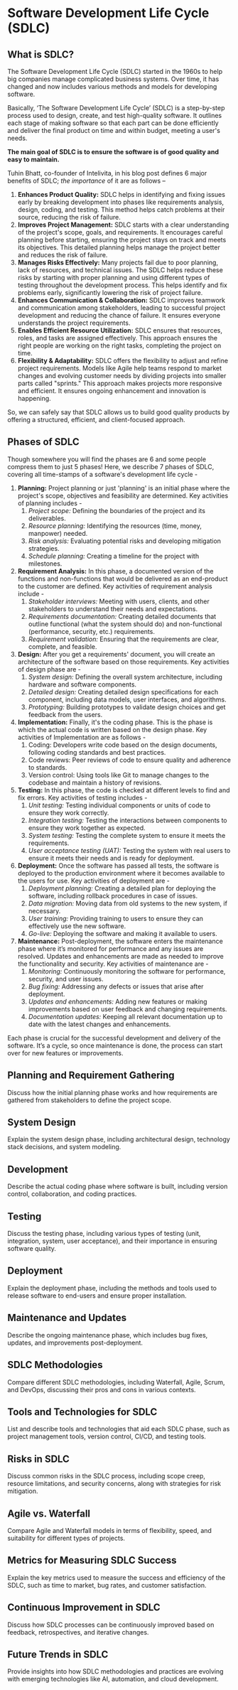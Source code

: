 # Software Development Life Cycle (SDLC)

## What is SDLC?
The Software Development Life Cycle (SDLC) started in the 1960s to help big companies manage complicated business systems. Over time, it has changed and now includes various methods and models for developing software.

Basically, ‘The Software Development Life Cycle’ (SDLC) is a step-by-step process used to design, create, and test high-quality software. It outlines each stage of making software so that each part can be done efficiently and deliver the final product on time and within budget, meeting a user's needs.

**The main goal of SDLC is to ensure the software is of good quality and easy to maintain.**

Tuhin Bhatt, co-founder of Intelivita, in his blog post defines 6 major benefits of SDLC; _the importance_ of it are as follows – <br>
1.	**Enhances Product Quality:** SDLC helps in identifying and fixing issues early by breaking development into phases like requirements analysis, design, coding, and testing. This method helps catch problems at their source, reducing the risk of failure.<br>
2.	**Improves Project Management:** SDLC starts with a clear understanding of the project's scope, goals, and requirements. It encourages careful planning before starting, ensuring the project stays on track and meets its objectives. This detailed planning helps manage the project better and reduces the risk of failure.<br>
3.	**Manages Risks Effectively:** Many projects fail due to poor planning, lack of resources, and technical issues. The SDLC helps reduce these risks by starting with proper planning and using different types of testing throughout the development process. This helps identify and fix problems early, significantly lowering the risk of project failure.<br>
4.	**Enhances Communication & Collaboration:** SDLC improves teamwork and communication among stakeholders, leading to successful project development and reducing the chance of failure. It ensures everyone understands the project requirements.<br>
5.	**Enables Efficient Resource Utilization:** SDLC ensures that resources, roles, and tasks are assigned effectively. This approach ensures the right people are working on the right tasks, completing the project on time. <br>
6.	**Flexibility & Adaptability:** SDLC offers the flexibility to adjust and refine project requirements. Models like Agile help teams respond to market changes and evolving customer needs by dividing projects into smaller parts called "sprints." This approach makes projects more responsive and efficient. It ensures ongoing enhancement and innovation is happening.<br>

So, we can safely say that SDLC allows us to build good quality products by offering a structured, efficient, and client-focused approach.

## Phases of SDLC
Though somewhere you will find the phases are 6 and some people compress them to just 5 phases! Here, we describe 7 phases of SDLC, covering all time-stamps of a software's development life cycle - 
1. **Planning:** Project planning or just 'planning' is an initial phase where the project's scope, objectives and feasibility are determined.
   Key activities of planning includes -
   1. *Project scope:* Defining the boundaries of the project and its deliverables.
   2. *Resource planning:* Identifying the resources (time, money, manpower) needed.
   3. *Risk analysis:* Evaluating potential risks and developing mitigation strategies.
   4. *Schedule planning:* Creating a timeline for the project with milestones.
2. **Requirement Analysis:** In this phase, a documented version of the functions and non-functions that would be delivered as an end-product to the customer are defined.
   Key activities of requirement analysis include -
   1. *Stakeholder interviews:* Meeting with users, clients, and other stakeholders to understand their needs and expectations.
   2. *Requirements documentation:* Creating detailed documents that outline functional (what the system should do) and non-functional (performance, security, etc.) requirements.
   3. *Requirement validation:* Ensuring that the requirements are clear, complete, and feasible.
3. **Design:** After you get a requirements' document, you will create an architecture of the software based on those requirements.
   Key activities of design phase are -
   1. *System design:* Defining the overall system architecture, including hardware and software components.
   2. *Detailed design:* Creating detailed design specifications for each component, including data models, user interfaces, and algorithms.
   3. *Prototyping:* Building prototypes to validate design choices and get feedback from the users.
4. **Implementation:** Finally, it's the coding phase. This is the phase is which the actual code is written based on the design phase.
   Key activities of Implementation are as follows -
   1. Coding: Developers write code based on the design documents, following coding standards and best practices.
   2. Code reviews: Peer reviews of code to ensure quality and adherence to standards.
   3. Version control: Using tools like Git to manage changes to the codebase and maintain a history of revisions.
5. **Testing:** In this phase, the code is checked at different levels to find and fix errors.
   Key activities of testing includes -
   1. *Unit testing:* Testing individual components or units of code to ensure they work correctly.
   2. *Integration testing:* Testing the interactions between components to ensure they work together as expected.
   3. *System testing:* Testing the complete system to ensure it meets the requirements.
   4. *User acceptance testing (UAT):* Testing the system with real users to ensure it meets their needs and is ready for deployment.
6. **Deployment:** Once the software has passed all tests, the software is deployed to the production environment where it becomes available to the users for use.
   Key activities of deployment are -
   1. *Deployment planning:* Creating a detailed plan for deploying the software, including rollback procedures in case of issues.
   2. *Data migration:* Moving data from old systems to the new system, if necessary.
   3. *User training:* Providing training to users to ensure they can effectively use the new software.
   4. *Go-live:* Deploying the software and making it available to users.
8. **Maintenance:** Post-deployment, the software enters the maintenance phase where it’s monitored for performance and any issues are resolved. Updates and enhancements are made as needed to improve the functionality and security.
   Key activities of maintenance are -
   1. *Monitoring:* Continuously monitoring the software for performance, security, and user issues.
   2. *Bug fixing:* Addressing any defects or issues that arise after deployment.
   3. *Updates and enhancements:* Adding new features or making improvements based on user feedback and changing requirements.
   4. *Documentation updates:* Keeping all relevant documentation up to date with the latest changes and enhancements.
      
Each phase is crucial for the successful development and delivery of the software. It’s a cycle, so once maintenance is done, the process can start over for new features or improvements.

## Planning and Requirement Gathering
Discuss how the initial planning phase works and how requirements are gathered from stakeholders to define the project scope.

## System Design
Explain the system design phase, including architectural design, technology stack decisions, and system modeling.

## Development
Describe the actual coding phase where software is built, including version control, collaboration, and coding practices.

## Testing
Discuss the testing phase, including various types of testing (unit, integration, system, user acceptance), and their importance in ensuring software quality.

## Deployment
Explain the deployment phase, including the methods and tools used to release software to end-users and ensure proper installation.

## Maintenance and Updates
Describe the ongoing maintenance phase, which includes bug fixes, updates, and improvements post-deployment.

## SDLC Methodologies
Compare different SDLC methodologies, including Waterfall, Agile, Scrum, and DevOps, discussing their pros and cons in various contexts.

## Tools and Technologies for SDLC
List and describe tools and technologies that aid each SDLC phase, such as project management tools, version control, CI/CD, and testing tools.

## Risks in SDLC
Discuss common risks in the SDLC process, including scope creep, resource limitations, and security concerns, along with strategies for risk mitigation.

## Agile vs. Waterfall
Compare Agile and Waterfall models in terms of flexibility, speed, and suitability for different types of projects.

## Metrics for Measuring SDLC Success
Explain the key metrics used to measure the success and efficiency of the SDLC, such as time to market, bug rates, and customer satisfaction.

## Continuous Improvement in SDLC
Discuss how SDLC processes can be continuously improved based on feedback, retrospectives, and iterative changes.

## Future Trends in SDLC
Provide insights into how SDLC methodologies and practices are evolving with emerging technologies like AI, automation, and cloud development.
